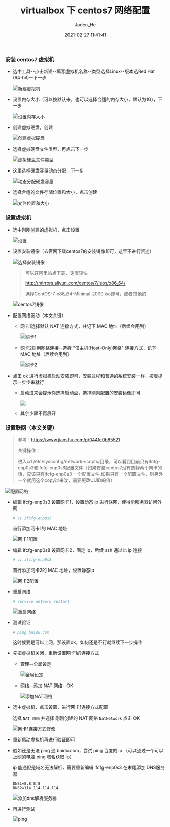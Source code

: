 ﻿---
date: 2021-02-27 11:41:41
title: virtualbox 下 centos7 网络配置
author: Joden_He
tags: 
  - virtualbox
  - centos7
categories: 
  - virtualbox
  - centos7
description: 介绍 virtualbox 下 centos7 网络配置，使虚拟机内网可互相联通
---

### 安装 centos7 虚拟机

- 选中工具--点击新建--填写虚拟机名称--类型选择Linux--版本选Red Hat (64-bit)--下一步

  ![新建虚拟机](/images/virtualbox/centos7/20210227114928.png)

  

- 设置内存大小（可以按默认来，也可以选择合适的内存大小，默认为1G），下一步

  ![设置内存大小](/images/virtualbox/centos7/20210227115820.png)

  
  
- 创建虚拟硬盘，创建

  ![创建虚拟硬盘](/images/virtualbox/centos7/20210227120035.png)

  

- 选择虚拟硬盘文件类型，再点击下一步

  ![虚拟硬盘文件类型](/images/virtualbox/centos7/20210227121221.png)

  

- 这里选择硬盘容量动态分配，下一步

  ![动态分配硬盘容量](/images/virtualbox/centos7/20210227121430.png)

  

- 选择合适的文件存储位置和大小，点击创建

  ![文件位置和大小](/images/virtualbox/centos7/20210227121637.png)

  

### 设置虚拟机

- 选中刚刚创建的虚拟机，点击设置

  ![设置](/images/virtualbox/centos7/20210227122158.png)

- 设置安装镜像（去官网下载centos7的安装镜像即可，这里不进行赘述）

  ![选择安装镜像](/images/virtualbox/centos7/20210227122527.png)

  > 可以在阿里站点下载，速度较快
  >
  > http://mirrors.aliyun.com/centos/7/isos/x86_64/
  >
  > 选择CentOS-7-x86_64-Minimal-2009.iso即可，或者其他的

  

  ![centos7镜像](/images/virtualbox/centos7/20210227122813.png)

- 配置网络驱动（本文关键）

  - 网卡1选择默认 NAT 连接方式，并记下 MAC 地址（后续会用到）

    ![网卡1](/images/virtualbox/centos7/20210227123532.png)

  - 网卡2启用网络连接--选择 "仅主机(Host-Only)网络" 连接方式，记下 MAC 地址（后续会用到）

    ![网卡2](/images/virtualbox/centos7/20210227123803.png)

    

- 点击 ok 进行虚拟机启动安装即可，安装过程和普通的系统安装一样，按着提示一步步来就行

  - 启动进来会提示你选择启动盘，选择刚刚配置的安装镜像即可

    ![](/images/virtualbox/centos7/20210227124207.png)

  - 其余步骤不再展开

### 设置联网（本文关键）

> 参考：https://www.jianshu.com/p/044fc0b85521
>
> 关键操作：
>
> 进入cd /etc/sysconfig/network-scripts/目录，可以看到目前只有ifcfg-enp0s3和ifcfg-enp0s8配置文件（如果安装centos7没有选择两个网卡的话，应该只有ifcfg-enp0s3 一个配置文件,如果只有一个配置文件，则另外一个就用这个copy过来改，需要更改UUID的值）

![配置网络](/images/virtualbox/centos7/20210227130511.png)

- 编辑 ifcfg-enp0s3 设置网卡1，设置动态 ip 进行联网，使得能服务器访问外网

  ```sh
  # vi ifcfg-enp0s3
  ```

  首行添加网卡1的 MAC 地址

  ![网卡1配置](/images/virtualbox/centos7/20210227131309.png)

- 编辑 ifcfg-enp0s8 设置网卡2，固定 ip，后续 ssh 通过此 ip 连接

  ```sh
  # vi ifcfg-enp0s8
  ```

  首行添加网卡2的 MAC 地址，设置静态ip

  ![网卡2配置](/images/virtualbox/centos7/20210227131852.png)

- 重启网络

  ```sh
  # service network restart
  ```

  ![重启网络](/images/virtualbox/centos7/20210227132225.png)

- 测试验证

  ```sh
  # ping baidu.com
  ```

  这时候要是可以上网，那设置ok，如何还是不行就继续下一步操作

- 先把虚拟机关闭，重新设置网卡1的连接方式

  - 管理--全局设定

    ![全局设定](/images/virtualbox/centos7/20210227133343.png)

  - 网络--添加 NAT 网络--OK

    ![添加NAT网络](/images/virtualbox/centos7/20210227133513.png)

- 选中虚拟机，点击设置，进行网卡1连接方式配置

  选择 `NAT 网络` 并选择 刚刚创建的 NAT 网络 `NatNetwork` 点击 OK

  ![网卡1连接方式修改](/images/virtualbox/centos7/20210227133824.png)

- 重新启动虚拟机再进行验证即可

- 假如还是无法 ping 通 baidu.com，尝试 ping 百度的 ip （可以通过一个可以上网的电脑 ping 域名获取 ip）

  ip 能通但是域名无法解析，需要重新编辑 ifcfg-enp0s3 在末尾添加 DNS服务器

  ```text
  DNS1=8.8.8.8
  DNS2=114.114.114.114
  ```

  ![添加dns解析服务器](/images/virtualbox/centos7/20210227142526.png)

- 再进行测试

  ![ping](/images/virtualbox/centos7/20210227142750.png)

  